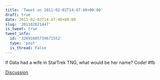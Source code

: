 ```yaml
---
title: 'Tweet on 2011-02-02T14:47:40+00:00'
draft: true
date: 2011-02-02T14:47:40+00:00
slug: '201102021447'
is_tweet: true
tweet_info:
  id: '32691605739671552'
  type: 'post'
  is_thread: False
---
```




If Data had a wife in StarTrek TNG, what would be her name? Code! #fb

[Discussion](https://x.com/sytelus/status/32691605739671552)
